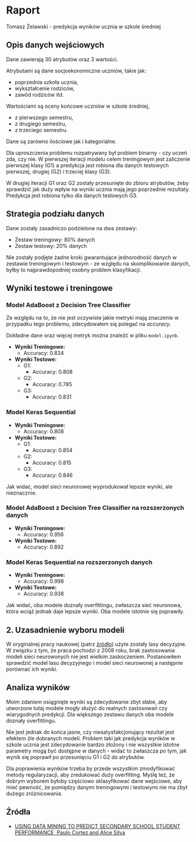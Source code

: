 # Raport

Tomasz Żelawski - predykcja wyników ucznia w szkole średniej

## Opis danych wejściowych

Dane zawierają 30 atrybutów oraz 3 wartości.

Atrybutami są dane socjoekonomiczne uczniów, takie jak:

- poprzednia szkoła ucznia,
- wykształcenie rodziców,
- zawód rodziców
itd.

Wartościami są oceny końcowe uczniów w szkole średniej,

- z pierwszego semestru,
- z drugiego semestru,
- z trzeciego semestru.

Dane są zarówno ilościowe jak i kategorialne.

Dla uproszczenia problemu rozpatrywany był problem binarny - czy uczeń zda, czy nie. W pierwszej iteracji modelu celem treningowym jest zaliczenie pierwszej klasy (G1) a predykcja jest robiona dla danych testowych pierwszej, drugiej (G2) i trzeciej klasy (G3).

W drugiej iteracji G1 oraz G2 zostały przesunięte do zbioru atrybutów, żeby sprawdzić jak duży wpływ na wyniki ucznia mają jego poprzednie rezultaty. Predykcja jest robiona tylko dla danych testowych G3.

## Strategia podziału danych

Dane zostały zasadniczo podzielone na dwa zestawy:

- Zestaw treningowy: 80% danych
- Zestaw testowy: 20% danych

Nie zostały podjęte żadne kroki gwarantujące jednorodność danych w zestawie treningowym i testowym - ze względu na skomplikowanie danych, byłby to najprawdopodniej osobny problem klasyfikacji.

## Wyniki testowe i treningowe

### Model AdaBoost z Decision Tree Classifier

Ze względu na to, że nie jest oczywiste jakie metryki mają znaczenie w przypadku tego problemu, zdecydowałem się polegać na _accuracy_.

Dokładne dane oraz więcej metryk można znaleźć w pliku `model.ipynb`.

- **Wyniki Treningowe:**
  - Accuracy: 0.834
- **Wyniki Testowe:**
  - G1:
    - Accuracy: 0.808
  - G2:
    - Accuracy: 0.785
  - G3:
    - Accuracy: 0.831

### Model Keras Sequential

- **Wyniki Treningowe:**
  - Accuracy: 0.808
- **Wyniki Testowe:**
  - G1:
    - Accuracy: 0.854
  - G2:
    - Accuracy: 0.815
  - G3:
    - Accuracy: 0.846

Jak widać, model sieci neuronowej wyprodukował lepsze wyniki, ale nieznacznie.

### Model AdaBoost z Decision Tree Classifier na rozszerzonych danych

- **Wyniki Treningowe:**
  - Accuracy: 0.956
- **Wyniki Testowe:**
  - Accuracy: 0.892

### Model Keras Sequential na rozszerzonych danych

- **Wyniki Treningowe:**
  - Accuracy: 0.998
- **Wyniki Testowe:**
  - Accuracy: 0.938

Jak widać, oba modele doznały overfittingu, zwłaszcza sieć neuronowa, która wciąż jednak daje lepsze wyniki. Oba modele istotnie się poprawiły.

## 2. Uzasadnienie wyboru modeli

W oryginalnej pracy naukowej (patrz [źródło](#źródła)) użyte zostały lasy decyzyjne. W związku z tym, że praca pochodzi z 2008 roku, brak zastosowania modeli sieci neurowonych nie jest wielkim zaskoczeniem. Postanowiłem sprawdzić model lasu decyzyjnego i model sieci neurowonej a następnie porównać ich wyniki.

## Analiza wyników

Moim zdaniem osiągnięte wyniki są zdecydowanie zbyt słabe, aby utworzone tutaj modele mogły służyć do realnych zastosowań czy wiarygodnych predykcji. Dla większego zestawu danych oba modele doznały overfittingu.

Nie jest jednak do końca jasne, czy niesatysfakcjonujący rezultat jest efektem źle dobranych modeli. Problem taki jak predykcja wyników w szkole ucznia jest zdecydowanie bardzo złożony i nie wszystkie istotne parametry mogą być dostępne w danych - widać to zwłaszcza po tym, jak wynik się poprawił po przesunięciu G1 i G2 do atrybutów.

Dla poprawienia wyników trzeba by przede wszystkim zmodyfikować metody regularyzacji, aby zredukować duży overfitting. Myślę też, że dobrym wyborem byłoby częściowo sklasyfikować dane wejściowe, aby mieć pewność, że pomiędzy danymi treningowymi i testowymi nie ma zbyt dużego zróżnicowania.

## Źródła

- [USING DATA MINING TO PREDICT SECONDARY SCHOOL STUDENT PERFORMANCE, Paulo Cortez and Alice Silva](https://repositorium.sdum.uminho.pt/bitstream/1822/8024/1/student.pdf)
